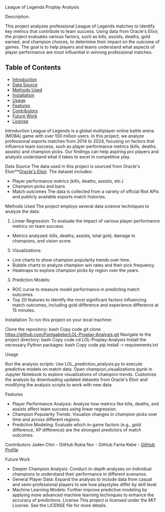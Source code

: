League of Legends Proplay Analysis

Description:

This project analyzes professional League of Legends matches to identify key metrics that contribute to team success. 
Using data from Oracle's Elixir, the project evaluates various factors, such as kills, assists, deaths, gold earned, 
and champion choices, to determine their impact on the outcome of games. The goal is to help players and teams understand what aspects of player performance are most influential in winning professional matches.

## Table of Contents
- [Introduction](#introduction)
- [Data Source](#data-source)
- [Methods Used](#methods-used)
- [Installation](#installation)
- [Usage](#usage)
- [Features](#features)
- [Contributors](#contributors)
- [Future Work](#future-work)
- [License](#license)

Introduction
League of Legends is a global multiplayer online battle arena (MOBA) game with over 100 million users. 
In this project, we analyze professional esports matches from 2014 to 2024, focusing on factors that influence team success, 
such as player performance metrics (kills, deaths, assists) and champion picks. 
Our findings can help aspiring pro players and analysts understand what it takes to excel in competitive play.

Data Source
The data used in this project is sourced from Oracle's Elixir**[Oracle's Elixir](https://oracleselixir.com/tools/downloads). 
The dataset includes:

- Player performance metrics (kills, deaths, assists, etc.)
- Champion picks and bans
- Match outcomes
The data is collected from a variety of official Riot APIs and publicly available esports match histories.

Methods Used
The project employs several data science techniques to analyze the data:

1. Linear Regression: To evaluate the impact of various player performance metrics on team success.
- Metrics analyzed:
  kills,
  deaths,
  assists,
  total gold,
  damage to champions,
  and vision score.

3. Visualizations:
- Line charts to show champion popularity trends over time.
- Bubble charts to analyze champion win rates and their pick frequency.
- Heatmaps to explore champion picks by region over the years.

3. Prediction Models:
- ROC curve to measure model performance in predicting match outcomes.
- Top 20 features to identify the most significant factors influencing match outcomes, including gold difference and experience difference at 15 minutes.

Installation
To run this project on your local machine:

Clone the repository:
bash
Copy code
git clone https://github.com/Fantaakebe/LOL-Proplay-Analysis.git
Navigate to the project directory:
bash
Copy code
cd LOL-Proplay-Analysis
Install the necessary Python packages:
bash
Copy code
pip install -r requirements.txt

Usage

Run the analysis scripts:
Use LOL_prediction_analysis.py to execute predictive models on match data.
Open champion_visualizations.ipynb in Jupyter Notebook to explore visualizations of champion trends.
Customize the analysis by downloading updated datasets from Oracle's Elixir and modifying the analysis scripts to work with new data.

Features
- Player Performance Analysis: Analyze how metrics like kills, deaths, and assists affect team success using linear regression.
- Champion Popularity Trends: Visualize changes in champion picks over time and across different regions.
- Predictive Modeling: Evaluate which in-game factors (e.g., gold difference, XP difference) are the strongest predictors of match outcomes.

Contributors
Jaden Chin - GitHub
Rukia Nur - GitHub
Fanta Kebe - [GitHub Profile](https://github.com/Fantaakebe)

Future Work
- Deeper Champion Analysis: Conduct in-depth analyses on individual champions to understand their performance in different scenarios.
- General Player Data: Expand the analysis to include data from casual and semi-professional players to see how playstyles differ by skill level.
- Machine Learning Models: Further improve predictive modeling by applying more advanced machine learning techniques to enhance the accuracy of predictions.
License
This project is licensed under the MIT License. See the LICENSE file for more details.
